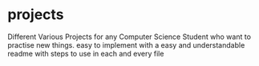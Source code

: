 # projects
Different Various Projects for any Computer Science Student who want to practise new things.
easy to implement with a easy  and understandable readme with steps to use in each and every file
